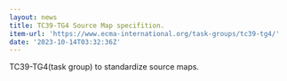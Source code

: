 ```yaml
---
layout: news
title: TC39-TG4 Source Map specifition.
item-url: 'https://www.ecma-international.org/task-groups/tc39-tg4/'
date: '2023-10-14T03:32:36Z'
---
```

TC39-TG4(task group) to standardize source maps.

